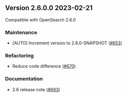 ## Version 2.6.0.0 2023-02-21

Compatible with OpenSearch 2.6.0

### Maintenance
* [AUTO] Increment version to 2.6.0-SNAPSHOT ([#653](https://github.com/opensearch-project/index-management/pull/653))

### Refactoring
* Reduce code difference ([#670](https://github.com/opensearch-project/index-management/pull/670))

### Documentation
* 2.6 release note ([#693](https://github.com/opensearch-project/index-management/pull/693))
